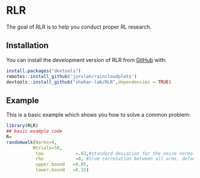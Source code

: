
<!-- README.md is generated from README.Rmd. Please edit that file -->

# RLR

The goal of RLR is to help you conduct proper RL research.

## Installation

You can install the development version of RLR from
[GitHub](https://github.com/) with:

``` r
install.packages("devtools")
remotes::install_github('jorvlan/raincloudplots')
devtools::install_github("shahar-lab/RLR",dependencies = TRUE)
```

## Example

This is a basic example which shows you how to solve a common problem:

``` r
library(RLR)
## basic example code
R=
randomwalk(Narms=4,
          Ntrials=50,
           tau            =.02,#standard deviation for the noise normal distribution of each arm
           rho            =0, #true correlation between all arms. default should be zero
           upper.bound   =0.85,
           lower.bound   =0.15)
```
